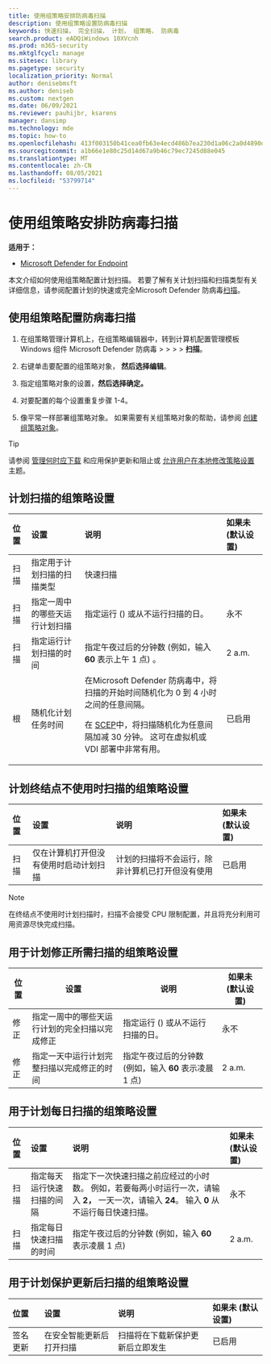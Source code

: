 ```yaml
---
title: 使用组策略安排防病毒扫描
description: 使用组策略设置防病毒扫描
keywords: 快速扫描， 完全扫描， 计划， 组策略， 防病毒
search.product: eADQiWindows 10XVcnh
ms.prod: m365-security
ms.mktglfcycl: manage
ms.sitesec: library
ms.pagetype: security
localization_priority: Normal
author: denisebmsft
ms.author: deniseb
ms.custom: nextgen
ms.date: 06/09/2021
ms.reviewer: pauhijbr, ksarens
manager: dansimp
ms.technology: mde
ms.topic: how-to
ms.openlocfilehash: 413f003150b41cea0fb63e4ecd486b7ea230d1a06c2a0d4890deb8b7c209dfcc
ms.sourcegitcommit: a1b66e1e80c25d14d67a9b46c79ec7245d88e045
ms.translationtype: MT
ms.contentlocale: zh-CN
ms.lasthandoff: 08/05/2021
ms.locfileid: "53799714"
---
```

# <a name="schedule-antivirus-scans-using-group-policy"></a>使用组策略安排防病毒扫描

**适用于：**

- [Microsoft Defender for Endpoint](/microsoft-365/security/defender-endpoint/)

本文介绍如何使用组策略配置计划扫描。 若要了解有关计划扫描和扫描类型有关详细信息，请参阅配置计划的快速或完全Microsoft Defender 防病毒[扫描](schedule-antivirus-scans.md)。 

## <a name="configure-antivirus-scans-using-group-policy"></a>使用组策略配置防病毒扫描

1. 在组策略管理计算机上，在组策略编辑器中，转到计算机配置管理模板 Windows 组件 Microsoft Defender 防病毒  >    >    >    >  **扫描**。

2. 右键单击要配置的组策略对象， **然后选择编辑**。

3. 指定组策略对象的设置，**然后选择确定。** 

4. 对要配置的每个设置重复步骤 1-4。

5. 像平常一样部署组策略对象。 如果需要有关组策略对象的帮助，请参阅 [创建组策略对象](/windows/security/threat-protection/windows-firewall/create-a-group-policy-object)。

> [!TIP]
> 请参阅 [管理何时应下载](manage-protection-update-schedule-microsoft-defender-antivirus.md) 和应用保护更新和阻止或 [允许用户在本地修改策略设置](configure-local-policy-overrides-microsoft-defender-antivirus.md) 主题。

## <a name="group-policy-settings-for-scheduling-scans"></a>计划扫描的组策略设置

| 位置 | 设置 | 说明 | 如果未 (默认设置)  |
|:---|:---|:---|:---|
| 扫描 | 指定用于计划扫描的扫描类型 | 快速扫描 |
| 扫描 | 指定一周中的哪些天运行计划扫描 | 指定运行 () 或从不运行扫描的日。 | 永不 |
| 扫描 | 指定运行计划扫描的时间 | 指定午夜过后的分钟数 (例如，输入 **60** 表示上午 1 点) 。 | 2 a.m. |
| 根 | 随机化计划任务时间 |在Microsoft Defender 防病毒中，将扫描的开始时间随机化为 0 到 4 小时之间的任意间隔。 <p>在 [SCEP](/mem/intune/protect/certificates-scep-configure)中，将扫描随机化为任意间隔加减 30 分钟。 这可在虚拟机或 VDI 部署中非常有用。 | 已启用 |

## <a name="group-policy-settings-for-scheduling-scans-for-when-an-endpoint-is-not-in-use"></a>计划终结点不使用时扫描的组策略设置

| 位置 | 设置 | 说明 | 如果未 (默认设置)  |
|:---|:---|:---|:---|
| 扫描 | 仅在计算机打开但没有使用时启动计划扫描 | 计划的扫描将不会运行，除非计算机已打开但没有使用 | 已启用 |

> [!NOTE]
> 在终结点不使用时计划扫描时，扫描不会接受 CPU 限制配置，并且将充分利用可用资源尽快完成扫描。

## <a name="group-policy-settings-for-scheduling-remediation-required-scans"></a>用于计划修正所需扫描的组策略设置

| 位置 | 设置 | 说明 | 如果未 (默认设置)  |
|---|---|---|---|
| 修正 | 指定一周中的哪些天运行计划的完全扫描以完成修正 | 指定运行 () 或从不运行扫描的日。 | 永不 |
| 修正 | 指定一天中运行计划完整扫描以完成修正的时间 | 指定午夜过后的分钟数 (例如，输入 **60** 表示凌晨 1 点)  | 2 a.m. |

## <a name="group-policy-settings-for-scheduling-daily-scans"></a>用于计划每日扫描的组策略设置

| 位置 | 设置 | 说明 | 如果未 (默认设置)  |
|:---|:---|:---|:---|
| 扫描 | 指定每天运行快速扫描的间隔 | 指定下一次快速扫描之前应经过的小时数。 例如，若要每两小时运行一次，请输入 **2，** 一天一次，请输入 **24**。 输入 **0** 从不运行每日快速扫描。 | 永不 |
| 扫描 | 指定每日快速扫描的时间 | 指定午夜过后的分钟数 (例如，输入 **60** 表示凌晨 1 点)  | 2 a.m. |

## <a name="group-policy-settings-for-scheduling-scans-after-protection-updates"></a>用于计划保护更新后扫描的组策略设置

| 位置 | 设置 | 说明 | 如果未 (默认设置) |
|:---|:---|:---|:---|
| 签名更新 | 在安全智能更新后打开扫描 | 扫描将在下载新保护更新后立即发生 | 已启用 |

